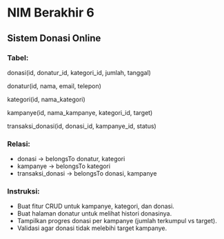 # NIM Berakhir 6

## Sistem Donasi Online

### Tabel:

donasi(id, donatur_id, kategori_id, jumlah, tanggal)

donatur(id, nama, email, telepon)

kategori(id, nama_kategori)

kampanye(id, nama_kampanye, kategori_id, target)

transaksi_donasi(id, donasi_id, kampanye_id, status)

### Relasi:

- donasi → belongsTo donatur, kategori
- kampanye → belongsTo kategori
- transaksi_donasi → belongsTo donasi, kampanye

### Instruksi:

- Buat fitur CRUD untuk kampanye, kategori, dan donasi.
- Buat halaman donatur untuk melihat histori donasinya.
- Tampilkan progres donasi per kampanye (jumlah terkumpul vs target).
- Validasi agar donasi tidak melebihi target kampanye.